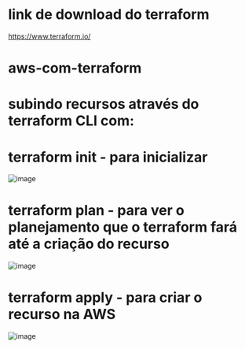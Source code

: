 # link de download do terraform
https://www.terraform.io/

# aws-com-terraform

# subindo recursos através do terraform CLI com:

# terraform init - para inicializar
![image](https://user-images.githubusercontent.com/67837773/161437398-4a4b9ad6-3510-4ac6-8216-868118757d88.png)

# terraform plan - para ver o planejamento que o terraform fará até a criação do recurso
![image](https://user-images.githubusercontent.com/67837773/161437520-30435d87-2ac8-448d-98a9-11f304be1a6f.png)

# terraform apply - para criar o recurso na AWS
![image](https://user-images.githubusercontent.com/67837773/161437586-b6af1181-d5b0-4abf-86d0-a82ae5288b3a.png)
